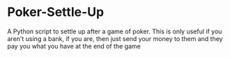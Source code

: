 # Poker-Settle-Up
A Python script to settle up after a game of poker. 
This is only useful if you aren't using a bank, if you are, then just send your money to them and they pay you what you have at the end of the game
